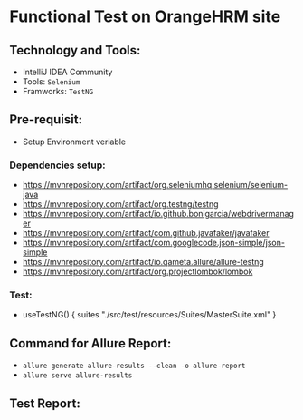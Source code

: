 # Functional Test on OrangeHRM site
## Technology and Tools:
  - IntelliJ IDEA Community 
  -  Tools: ```Selenium```
  -  Framworks: ```TestNG```
## Pre-requisit:
 - Setup Environment veriable 
 ### Dependencies setup:
 - https://mvnrepository.com/artifact/org.seleniumhq.selenium/selenium-java
 - https://mvnrepository.com/artifact/org.testng/testng
 - https://mvnrepository.com/artifact/io.github.bonigarcia/webdrivermanager
 - https://mvnrepository.com/artifact/com.github.javafaker/javafaker
 - https://mvnrepository.com/artifact/com.googlecode.json-simple/json-simple
 - https://mvnrepository.com/artifact/io.qameta.allure/allure-testng
 - https://mvnrepository.com/artifact/org.projectlombok/lombok
 ### Test:
 - useTestNG() {
        suites "./src/test/resources/Suites/MasterSuite.xml"
    }
## Command for Allure Report:
 - ```allure generate allure-results --clean -o allure-report```
 - ```allure serve allure-results```
## Test Report:
